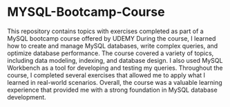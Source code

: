 # MYSQL-Bootcamp-Course
 This repository contains topics with exercises completed as part of a MySQL bootcamp course offered by UDEMY
 During the course, I learned how to create and manage MySQL databases, write complex queries, and optimize database performance. 
 The course covered a variety of topics, including data modeling, indexing, and database design. 
 I also used MySQL Workbench as a tool for developing and testing my queries. 
 Throughout the course, I completed several exercises that allowed me to apply what I learned in real-world scenarios. 
 Overall, the course was a valuable learning experience that provided me with a strong foundation in MySQL database development.

